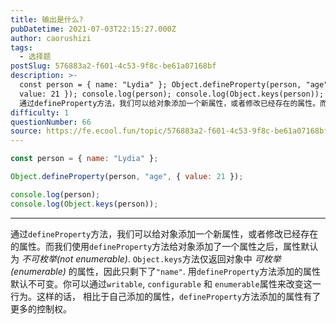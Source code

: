 ```yaml
---
title: 输出是什么?
pubDatetime: 2021-07-03T22:15:27.000Z
author: caorushizi
tags:
  - 选择题
postSlug: 576883a2-f601-4c53-9f8c-be61a07168bf
description: >-
  const person = { name: "Lydia" }; Object.defineProperty(person, "age", {
  value: 21 }); console.log(person); console.log(Object.keys(person));
  通过defineProperty方法，我们可以给对象添加一个新属性，或者修改已经存在的属性。而我们使用defineP
difficulty: 1
questionNumber: 66
source: https://fe.ecool.fun/topic/576883a2-f601-4c53-9f8c-be61a07168bf
---
```


```javascript
const person = { name: "Lydia" };

Object.defineProperty(person, "age", { value: 21 });

console.log(person);
console.log(Object.keys(person));
```

---

通过`defineProperty`方法，我们可以给对象添加一个新属性，或者修改已经存在的属性。而我们使用`defineProperty`方法给对象添加了一个属性之后，属性默认为 _不可枚举(not enumerable)_. `Object.keys`方法仅返回对象中 _可枚举(enumerable)_ 的属性，因此只剩下了`"name"`.
用`defineProperty`方法添加的属性默认不可变。你可以通过`writable`, `configurable` 和 `enumerable`属性来改变这一行为。这样的话， 相比于自己添加的属性，`defineProperty`方法添加的属性有了更多的控制权。

